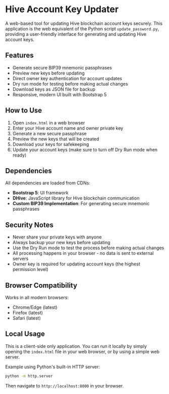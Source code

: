 # Hive Account Key Updater

A web-based tool for updating Hive blockchain account keys securely. This application is the web equivalent of the Python script `update_password.py`, providing a user-friendly interface for generating and updating Hive account keys.

## Features

- Generate secure BIP39 mnemonic passphrases
- Preview new keys before updating
- Direct owner key authentication for account updates
- Dry run mode for testing before making actual changes
- Download keys as JSON file for backup
- Responsive, modern UI built with Bootstrap 5

## How to Use

1. Open `index.html` in a web browser
2. Enter your Hive account name and owner private key
3. Generate a new secure passphrase
4. Preview the new keys that will be created
5. Download your keys for safekeeping
6. Update your account keys (make sure to turn off Dry Run mode when ready)

## Dependencies

All dependencies are loaded from CDNs:

- **Bootstrap 5**: UI framework
- **DHive**: JavaScript library for Hive blockchain communication
- **Custom BIP39 Implementation**: For generating secure mnemonic passphrases

## Security Notes

- Never share your private keys with anyone
- Always backup your new keys before updating
- Use the Dry Run mode to test the process before making actual changes
- All processing happens in your browser - no data is sent to external servers
- Owner key is required for updating account keys (the highest permission level)

## Browser Compatibility

Works in all modern browsers:

- Chrome/Edge (latest)
- Firefox (latest)
- Safari (latest)

## Local Usage

This is a client-side only application. You can run it locally by simply opening the `index.html` file in your web browser, or by using a simple web server.

Example using Python's built-in HTTP server:

```bash
python -m http.server
```

Then navigate to `http://localhost:8000` in your browser.
